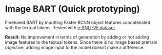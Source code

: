 # Image BART (Quick prototyping)

Finetuned BART by inputting Faster RCNN object features concatenated with the textual tokens. Tested with [e-SNLI-VE dataset](https://github.com/virginie-do/e-SNLI-VE).

**Result:** No improvement in terms of generation by adding or not adding image features to the textual tokens. Since there is no image based pretrain objective, adding image input to the model doesnt make a difference.
